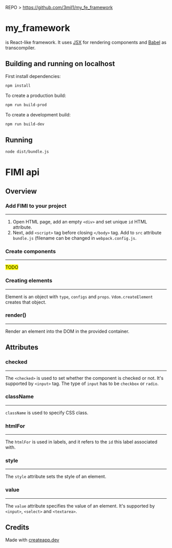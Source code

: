 REPO >  https://github.com/3mil1/my_fe_framework

# my_framework

is React-like framework. It uses [JSX](https://en.wikipedia.org/wiki/JSX_(JavaScript))
for rendering components and [Babel](https://en.wikipedia.org/wiki/Babel_(transcompiler))
as transcompiler.

## Building and running on localhost

First install dependencies:

```sh
npm install
```

To create a production build:

```sh
npm run build-prod
```

To create a development build:

```sh
npm run build-dev
```

## Running

```sh
node dist/bundle.js
```

# FIMI api
## Overview
### Add FIMI to your project
***
1. Open HTML page, add an empty `<div>` and set unique `id` HTML attribute.
2. Next, add `<script>` tag before closing `</body>` tag. Add to `src` attribute `bundle.js` (filename can be changed in
   `webpack.config.js`.
### Create components 
***
<mark >TODO</mark >
### Creating elements
***
Element is an object with `type`, `configs` and `props`. `Vdom.createElement` creates that object.
### render()
***
Render an element into the DOM in the provided container.

## Attributes
### checked
***
The `<checked>` is used to set whether the component is checked or not. It's supported by `<input>` tag. The type of `input` has to be `checkbox` or `radio`.
### className
***
`className` is used to specify CSS class.
### htmlFor
***
The `htmlFor` is used in labels, and it refers to the `id` this label associated with.
### style
***
The `style` attribute sets the style of an element.
### value
***
The `value` attribute specifies the value of an element. It's supported by `<input>`, `<select>` and `<textarea>`.
## Credits

Made with [createapp.dev](https://createapp.dev/)

